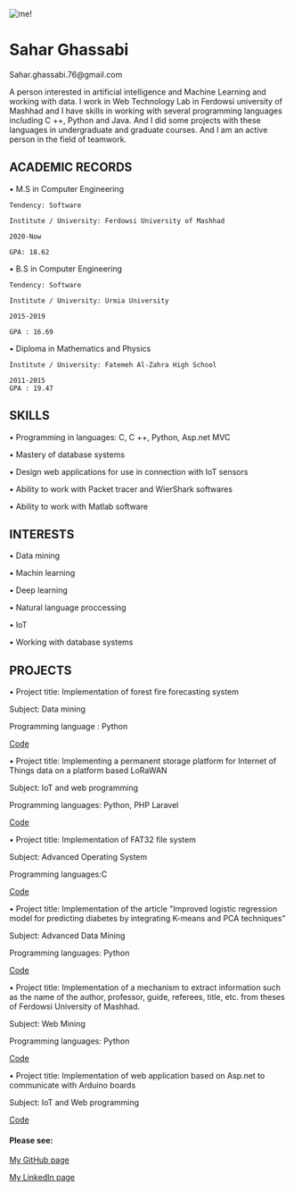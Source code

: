 ![me!](/assets/images/me.png "me")
<h1>Sahar Ghassabi</h1>    
Sahar.ghassabi.76@gmail.com 
 
A person interested in  artificial intelligence and Machine Learning and working with data.
 I work in Web Technology Lab in Ferdowsi university of Mashhad and I have skills in working with several programming languages including C ++, Python and Java. And I did some projects with these languages in undergraduate and graduate courses. And I am an active person in the field of teamwork.                                    
 
                                                                                                                  
<h2>ACADEMIC RECORDS </h2>
 
• M.S in Computer Engineering

    Tendency: Software
    
    Institute / University: Ferdowsi University of Mashhad
    
    2020-Now
    
    GPA: 18.62
    
    
• B.S in Computer Engineering 

    Tendency: Software
    
    Institute / University: Urmia University
    
    2015-2019
    
    GPA : 16.69
   
• Diploma in Mathematics and Physics

    Institute / University: Fatemeh Al-Zahra High School

    2011-2015
    GPA : 19.47


<h2>SKILLS</h2>
 
•	Programming in languages: C, C ++, Python, Asp.net MVC

•	Mastery of database systems 

•	Design web applications for use in connection with IoT sensors 

•	Ability to work with Packet tracer and WierShark softwares 

•	Ability to work with Matlab software 
 
 
<h2>INTERESTS </h2>
 
•	Data mining 

•	Machin learning 

•	Deep learning 

•	Natural language proccessing

•	IoT 

•	Working with database systems 
 
 
 
<h2>PROJECTS 	</h2> 
 
•	Project title: Implementation of forest fire forecasting system 

   Subject: Data mining 
 
   Programming language : Python 
 
   [Code](https://github.com/saharyi/forestfire/tree/master)
 
•	Project title: Implementing a permanent storage platform for Internet of Things data on a platform based LoRaWAN 

  Subject: IoT and web programming 
 
  Programming languages: Python, PHP Laravel 
  
  [Code](https://github.com/saharyi/Socket-and-thread-programming-in-python-for-give-many-data-from-redis-and-save-them-in-mongodb/tree/master)
  
•	Project title: Implementation of FAT32 file system
 
   Subject: Advanced Operating System 
 
   Programming languages:C
   
   [Code](https://github.com/xeptore/simple-fat-fs)
   

•	Project title: Implementation of the article "Improved logistic regression model for predicting diabetes by integrating K-means and PCA techniques"

  Subject: Advanced Data Mining
 
  Programming languages: Python
  
  [Code](https://github.com/saharyi/dataminingproject/tree/master)
  
•	Project title: Implementation of a mechanism to extract information such as the name of the author, professor, guide, referees, title, etc. from theses of Ferdowsi                    University of Mashhad.

  Subject: Web Mining
 
  Programming languages: Python
  
  [Code](https://github.com/aref98/Thesis-Extractor)
  
•	Project title: Implementation of web application based on Asp.net to communicate with Arduino boards

  Subject: IoT and Web programming
  
  [Code](https://github.com/saharyi/A-Web-Asp.Net-MVC-App-for-communication-with-Arduino-devices/tree/master)
 
 <h4>Please see:</h4>

[My GitHub page](https://github.com/saharyi)
 
[My LinkedIn page](https://www.linkedin.com/in/sahar-ghassabi-676722183)





